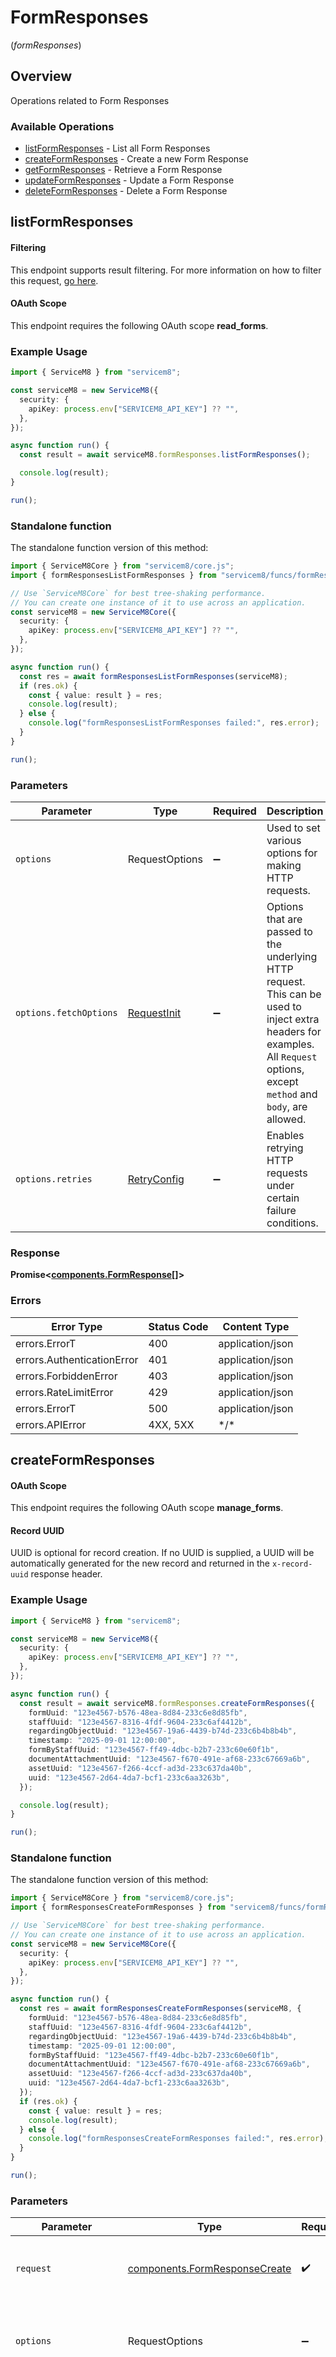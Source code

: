 # FormResponses
(*formResponses*)

## Overview

Operations related to Form Responses

### Available Operations

* [listFormResponses](#listformresponses) - List all Form Responses
* [createFormResponses](#createformresponses) - Create a new Form Response
* [getFormResponses](#getformresponses) - Retrieve a Form Response
* [updateFormResponses](#updateformresponses) - Update a Form Response
* [deleteFormResponses](#deleteformresponses) - Delete a Form Response

## listFormResponses


			
#### Filtering
This endpoint supports result filtering. For more information on how to filter this request, [go here](/docs/filtering).
			
			
#### OAuth Scope
This endpoint requires the following OAuth scope **read_forms**.

			

### Example Usage

<!-- UsageSnippet language="typescript" operationID="listFormResponses" method="get" path="/formresponse.json" -->
```typescript
import { ServiceM8 } from "servicem8";

const serviceM8 = new ServiceM8({
  security: {
    apiKey: process.env["SERVICEM8_API_KEY"] ?? "",
  },
});

async function run() {
  const result = await serviceM8.formResponses.listFormResponses();

  console.log(result);
}

run();
```

### Standalone function

The standalone function version of this method:

```typescript
import { ServiceM8Core } from "servicem8/core.js";
import { formResponsesListFormResponses } from "servicem8/funcs/formResponsesListFormResponses.js";

// Use `ServiceM8Core` for best tree-shaking performance.
// You can create one instance of it to use across an application.
const serviceM8 = new ServiceM8Core({
  security: {
    apiKey: process.env["SERVICEM8_API_KEY"] ?? "",
  },
});

async function run() {
  const res = await formResponsesListFormResponses(serviceM8);
  if (res.ok) {
    const { value: result } = res;
    console.log(result);
  } else {
    console.log("formResponsesListFormResponses failed:", res.error);
  }
}

run();
```

### Parameters

| Parameter                                                                                                                                                                      | Type                                                                                                                                                                           | Required                                                                                                                                                                       | Description                                                                                                                                                                    |
| ------------------------------------------------------------------------------------------------------------------------------------------------------------------------------ | ------------------------------------------------------------------------------------------------------------------------------------------------------------------------------ | ------------------------------------------------------------------------------------------------------------------------------------------------------------------------------ | ------------------------------------------------------------------------------------------------------------------------------------------------------------------------------ |
| `options`                                                                                                                                                                      | RequestOptions                                                                                                                                                                 | :heavy_minus_sign:                                                                                                                                                             | Used to set various options for making HTTP requests.                                                                                                                          |
| `options.fetchOptions`                                                                                                                                                         | [RequestInit](https://developer.mozilla.org/en-US/docs/Web/API/Request/Request#options)                                                                                        | :heavy_minus_sign:                                                                                                                                                             | Options that are passed to the underlying HTTP request. This can be used to inject extra headers for examples. All `Request` options, except `method` and `body`, are allowed. |
| `options.retries`                                                                                                                                                              | [RetryConfig](../../lib/utils/retryconfig.md)                                                                                                                                  | :heavy_minus_sign:                                                                                                                                                             | Enables retrying HTTP requests under certain failure conditions.                                                                                                               |

### Response

**Promise\<[components.FormResponse[]](../../models/.md)\>**

### Errors

| Error Type                 | Status Code                | Content Type               |
| -------------------------- | -------------------------- | -------------------------- |
| errors.ErrorT              | 400                        | application/json           |
| errors.AuthenticationError | 401                        | application/json           |
| errors.ForbiddenError      | 403                        | application/json           |
| errors.RateLimitError      | 429                        | application/json           |
| errors.ErrorT              | 500                        | application/json           |
| errors.APIError            | 4XX, 5XX                   | \*/\*                      |

## createFormResponses


			
#### OAuth Scope
This endpoint requires the following OAuth scope **manage_forms**.

			
			
#### Record UUID
UUID is optional for record creation. If no UUID is supplied, a UUID will be automatically generated for the new record and returned in the `x-record-uuid` response header.

			

### Example Usage

<!-- UsageSnippet language="typescript" operationID="createFormResponses" method="post" path="/formresponse.json" -->
```typescript
import { ServiceM8 } from "servicem8";

const serviceM8 = new ServiceM8({
  security: {
    apiKey: process.env["SERVICEM8_API_KEY"] ?? "",
  },
});

async function run() {
  const result = await serviceM8.formResponses.createFormResponses({
    formUuid: "123e4567-b576-48ea-8d84-233c6e8d85fb",
    staffUuid: "123e4567-8316-4fdf-9604-233c6af4412b",
    regardingObjectUuid: "123e4567-19a6-4439-b74d-233c6b4b8b4b",
    timestamp: "2025-09-01 12:00:00",
    formByStaffUuid: "123e4567-ff49-4dbc-b2b7-233c60e60f1b",
    documentAttachmentUuid: "123e4567-f670-491e-af68-233c67669a6b",
    assetUuid: "123e4567-f266-4ccf-ad3d-233c637da40b",
    uuid: "123e4567-2d64-4da7-bcf1-233c6aa3263b",
  });

  console.log(result);
}

run();
```

### Standalone function

The standalone function version of this method:

```typescript
import { ServiceM8Core } from "servicem8/core.js";
import { formResponsesCreateFormResponses } from "servicem8/funcs/formResponsesCreateFormResponses.js";

// Use `ServiceM8Core` for best tree-shaking performance.
// You can create one instance of it to use across an application.
const serviceM8 = new ServiceM8Core({
  security: {
    apiKey: process.env["SERVICEM8_API_KEY"] ?? "",
  },
});

async function run() {
  const res = await formResponsesCreateFormResponses(serviceM8, {
    formUuid: "123e4567-b576-48ea-8d84-233c6e8d85fb",
    staffUuid: "123e4567-8316-4fdf-9604-233c6af4412b",
    regardingObjectUuid: "123e4567-19a6-4439-b74d-233c6b4b8b4b",
    timestamp: "2025-09-01 12:00:00",
    formByStaffUuid: "123e4567-ff49-4dbc-b2b7-233c60e60f1b",
    documentAttachmentUuid: "123e4567-f670-491e-af68-233c67669a6b",
    assetUuid: "123e4567-f266-4ccf-ad3d-233c637da40b",
    uuid: "123e4567-2d64-4da7-bcf1-233c6aa3263b",
  });
  if (res.ok) {
    const { value: result } = res;
    console.log(result);
  } else {
    console.log("formResponsesCreateFormResponses failed:", res.error);
  }
}

run();
```

### Parameters

| Parameter                                                                                                                                                                      | Type                                                                                                                                                                           | Required                                                                                                                                                                       | Description                                                                                                                                                                    |
| ------------------------------------------------------------------------------------------------------------------------------------------------------------------------------ | ------------------------------------------------------------------------------------------------------------------------------------------------------------------------------ | ------------------------------------------------------------------------------------------------------------------------------------------------------------------------------ | ------------------------------------------------------------------------------------------------------------------------------------------------------------------------------ |
| `request`                                                                                                                                                                      | [components.FormResponseCreate](../../models/components/formresponsecreate.md)                                                                                                 | :heavy_check_mark:                                                                                                                                                             | The request object to use for the request.                                                                                                                                     |
| `options`                                                                                                                                                                      | RequestOptions                                                                                                                                                                 | :heavy_minus_sign:                                                                                                                                                             | Used to set various options for making HTTP requests.                                                                                                                          |
| `options.fetchOptions`                                                                                                                                                         | [RequestInit](https://developer.mozilla.org/en-US/docs/Web/API/Request/Request#options)                                                                                        | :heavy_minus_sign:                                                                                                                                                             | Options that are passed to the underlying HTTP request. This can be used to inject extra headers for examples. All `Request` options, except `method` and `body`, are allowed. |
| `options.retries`                                                                                                                                                              | [RetryConfig](../../lib/utils/retryconfig.md)                                                                                                                                  | :heavy_minus_sign:                                                                                                                                                             | Enables retrying HTTP requests under certain failure conditions.                                                                                                               |

### Response

**Promise\<[operations.CreateFormResponsesResponse](../../models/operations/createformresponsesresponse.md)\>**

### Errors

| Error Type                 | Status Code                | Content Type               |
| -------------------------- | -------------------------- | -------------------------- |
| errors.ErrorT              | 400                        | application/json           |
| errors.AuthenticationError | 401                        | application/json           |
| errors.ForbiddenError      | 403                        | application/json           |
| errors.RateLimitError      | 429                        | application/json           |
| errors.ErrorT              | 500                        | application/json           |
| errors.APIError            | 4XX, 5XX                   | \*/\*                      |

## getFormResponses


			
#### OAuth Scope
This endpoint requires the following OAuth scope **read_forms**.

			

### Example Usage

<!-- UsageSnippet language="typescript" operationID="getFormResponses" method="get" path="/formresponse/{uuid}.json" -->
```typescript
import { ServiceM8 } from "servicem8";

const serviceM8 = new ServiceM8({
  security: {
    apiKey: process.env["SERVICEM8_API_KEY"] ?? "",
  },
});

async function run() {
  const result = await serviceM8.formResponses.getFormResponses({
    uuid: "63cee341-62a5-4e5b-9f51-caacc962fe3f",
  });

  console.log(result);
}

run();
```

### Standalone function

The standalone function version of this method:

```typescript
import { ServiceM8Core } from "servicem8/core.js";
import { formResponsesGetFormResponses } from "servicem8/funcs/formResponsesGetFormResponses.js";

// Use `ServiceM8Core` for best tree-shaking performance.
// You can create one instance of it to use across an application.
const serviceM8 = new ServiceM8Core({
  security: {
    apiKey: process.env["SERVICEM8_API_KEY"] ?? "",
  },
});

async function run() {
  const res = await formResponsesGetFormResponses(serviceM8, {
    uuid: "63cee341-62a5-4e5b-9f51-caacc962fe3f",
  });
  if (res.ok) {
    const { value: result } = res;
    console.log(result);
  } else {
    console.log("formResponsesGetFormResponses failed:", res.error);
  }
}

run();
```

### Parameters

| Parameter                                                                                                                                                                      | Type                                                                                                                                                                           | Required                                                                                                                                                                       | Description                                                                                                                                                                    |
| ------------------------------------------------------------------------------------------------------------------------------------------------------------------------------ | ------------------------------------------------------------------------------------------------------------------------------------------------------------------------------ | ------------------------------------------------------------------------------------------------------------------------------------------------------------------------------ | ------------------------------------------------------------------------------------------------------------------------------------------------------------------------------ |
| `request`                                                                                                                                                                      | [operations.GetFormResponsesRequest](../../models/operations/getformresponsesrequest.md)                                                                                       | :heavy_check_mark:                                                                                                                                                             | The request object to use for the request.                                                                                                                                     |
| `options`                                                                                                                                                                      | RequestOptions                                                                                                                                                                 | :heavy_minus_sign:                                                                                                                                                             | Used to set various options for making HTTP requests.                                                                                                                          |
| `options.fetchOptions`                                                                                                                                                         | [RequestInit](https://developer.mozilla.org/en-US/docs/Web/API/Request/Request#options)                                                                                        | :heavy_minus_sign:                                                                                                                                                             | Options that are passed to the underlying HTTP request. This can be used to inject extra headers for examples. All `Request` options, except `method` and `body`, are allowed. |
| `options.retries`                                                                                                                                                              | [RetryConfig](../../lib/utils/retryconfig.md)                                                                                                                                  | :heavy_minus_sign:                                                                                                                                                             | Enables retrying HTTP requests under certain failure conditions.                                                                                                               |

### Response

**Promise\<[components.FormResponse](../../models/components/formresponse.md)\>**

### Errors

| Error Type                 | Status Code                | Content Type               |
| -------------------------- | -------------------------- | -------------------------- |
| errors.ErrorT              | 400                        | application/json           |
| errors.AuthenticationError | 401                        | application/json           |
| errors.ForbiddenError      | 403                        | application/json           |
| errors.NotFoundError       | 404                        | application/json           |
| errors.RateLimitError      | 429                        | application/json           |
| errors.ErrorT              | 500                        | application/json           |
| errors.APIError            | 4XX, 5XX                   | \*/\*                      |

## updateFormResponses


			
#### OAuth Scope
This endpoint requires the following OAuth scope **manage_forms**.

			

### Example Usage

<!-- UsageSnippet language="typescript" operationID="updateFormResponses" method="post" path="/formresponse/{uuid}.json" -->
```typescript
import { ServiceM8 } from "servicem8";

const serviceM8 = new ServiceM8({
  security: {
    apiKey: process.env["SERVICEM8_API_KEY"] ?? "",
  },
});

async function run() {
  const result = await serviceM8.formResponses.updateFormResponses({
    uuid: "5f593a3c-772d-4259-856d-86a8df7ae53d",
    formResponseCreate: {
      formUuid: "123e4567-b576-48ea-8d84-233c6e8d85fb",
      staffUuid: "123e4567-8316-4fdf-9604-233c6af4412b",
      regardingObjectUuid: "123e4567-19a6-4439-b74d-233c6b4b8b4b",
      timestamp: "2025-09-01 12:00:00",
      formByStaffUuid: "123e4567-ff49-4dbc-b2b7-233c60e60f1b",
      documentAttachmentUuid: "123e4567-f670-491e-af68-233c67669a6b",
      assetUuid: "123e4567-f266-4ccf-ad3d-233c637da40b",
      uuid: "123e4567-2d64-4da7-bcf1-233c6aa3263b",
    },
  });

  console.log(result);
}

run();
```

### Standalone function

The standalone function version of this method:

```typescript
import { ServiceM8Core } from "servicem8/core.js";
import { formResponsesUpdateFormResponses } from "servicem8/funcs/formResponsesUpdateFormResponses.js";

// Use `ServiceM8Core` for best tree-shaking performance.
// You can create one instance of it to use across an application.
const serviceM8 = new ServiceM8Core({
  security: {
    apiKey: process.env["SERVICEM8_API_KEY"] ?? "",
  },
});

async function run() {
  const res = await formResponsesUpdateFormResponses(serviceM8, {
    uuid: "5f593a3c-772d-4259-856d-86a8df7ae53d",
    formResponseCreate: {
      formUuid: "123e4567-b576-48ea-8d84-233c6e8d85fb",
      staffUuid: "123e4567-8316-4fdf-9604-233c6af4412b",
      regardingObjectUuid: "123e4567-19a6-4439-b74d-233c6b4b8b4b",
      timestamp: "2025-09-01 12:00:00",
      formByStaffUuid: "123e4567-ff49-4dbc-b2b7-233c60e60f1b",
      documentAttachmentUuid: "123e4567-f670-491e-af68-233c67669a6b",
      assetUuid: "123e4567-f266-4ccf-ad3d-233c637da40b",
      uuid: "123e4567-2d64-4da7-bcf1-233c6aa3263b",
    },
  });
  if (res.ok) {
    const { value: result } = res;
    console.log(result);
  } else {
    console.log("formResponsesUpdateFormResponses failed:", res.error);
  }
}

run();
```

### Parameters

| Parameter                                                                                                                                                                      | Type                                                                                                                                                                           | Required                                                                                                                                                                       | Description                                                                                                                                                                    |
| ------------------------------------------------------------------------------------------------------------------------------------------------------------------------------ | ------------------------------------------------------------------------------------------------------------------------------------------------------------------------------ | ------------------------------------------------------------------------------------------------------------------------------------------------------------------------------ | ------------------------------------------------------------------------------------------------------------------------------------------------------------------------------ |
| `request`                                                                                                                                                                      | [operations.UpdateFormResponsesRequest](../../models/operations/updateformresponsesrequest.md)                                                                                 | :heavy_check_mark:                                                                                                                                                             | The request object to use for the request.                                                                                                                                     |
| `options`                                                                                                                                                                      | RequestOptions                                                                                                                                                                 | :heavy_minus_sign:                                                                                                                                                             | Used to set various options for making HTTP requests.                                                                                                                          |
| `options.fetchOptions`                                                                                                                                                         | [RequestInit](https://developer.mozilla.org/en-US/docs/Web/API/Request/Request#options)                                                                                        | :heavy_minus_sign:                                                                                                                                                             | Options that are passed to the underlying HTTP request. This can be used to inject extra headers for examples. All `Request` options, except `method` and `body`, are allowed. |
| `options.retries`                                                                                                                                                              | [RetryConfig](../../lib/utils/retryconfig.md)                                                                                                                                  | :heavy_minus_sign:                                                                                                                                                             | Enables retrying HTTP requests under certain failure conditions.                                                                                                               |

### Response

**Promise\<[components.Result](../../models/components/result.md)\>**

### Errors

| Error Type                 | Status Code                | Content Type               |
| -------------------------- | -------------------------- | -------------------------- |
| errors.ErrorT              | 400                        | application/json           |
| errors.AuthenticationError | 401                        | application/json           |
| errors.ForbiddenError      | 403                        | application/json           |
| errors.NotFoundError       | 404                        | application/json           |
| errors.RateLimitError      | 429                        | application/json           |
| errors.ErrorT              | 500                        | application/json           |
| errors.APIError            | 4XX, 5XX                   | \*/\*                      |

## deleteFormResponses


			
In ServiceM8, deleting a record sets its `active` field to `0`. Inactive records are still accessible on the API, but are hidden in the UI. Inactive records can be restored by setting their `active` field to `1`.

			
			
#### OAuth Scope
This endpoint requires the following OAuth scope **manage_forms**.

			

### Example Usage

<!-- UsageSnippet language="typescript" operationID="deleteFormResponses" method="delete" path="/formresponse/{uuid}.json" -->
```typescript
import { ServiceM8 } from "servicem8";

const serviceM8 = new ServiceM8({
  security: {
    apiKey: process.env["SERVICEM8_API_KEY"] ?? "",
  },
});

async function run() {
  const result = await serviceM8.formResponses.deleteFormResponses({
    uuid: "e983658f-a3da-4850-8bb2-90c7866b30cf",
  });

  console.log(result);
}

run();
```

### Standalone function

The standalone function version of this method:

```typescript
import { ServiceM8Core } from "servicem8/core.js";
import { formResponsesDeleteFormResponses } from "servicem8/funcs/formResponsesDeleteFormResponses.js";

// Use `ServiceM8Core` for best tree-shaking performance.
// You can create one instance of it to use across an application.
const serviceM8 = new ServiceM8Core({
  security: {
    apiKey: process.env["SERVICEM8_API_KEY"] ?? "",
  },
});

async function run() {
  const res = await formResponsesDeleteFormResponses(serviceM8, {
    uuid: "e983658f-a3da-4850-8bb2-90c7866b30cf",
  });
  if (res.ok) {
    const { value: result } = res;
    console.log(result);
  } else {
    console.log("formResponsesDeleteFormResponses failed:", res.error);
  }
}

run();
```

### Parameters

| Parameter                                                                                                                                                                      | Type                                                                                                                                                                           | Required                                                                                                                                                                       | Description                                                                                                                                                                    |
| ------------------------------------------------------------------------------------------------------------------------------------------------------------------------------ | ------------------------------------------------------------------------------------------------------------------------------------------------------------------------------ | ------------------------------------------------------------------------------------------------------------------------------------------------------------------------------ | ------------------------------------------------------------------------------------------------------------------------------------------------------------------------------ |
| `request`                                                                                                                                                                      | [operations.DeleteFormResponsesRequest](../../models/operations/deleteformresponsesrequest.md)                                                                                 | :heavy_check_mark:                                                                                                                                                             | The request object to use for the request.                                                                                                                                     |
| `options`                                                                                                                                                                      | RequestOptions                                                                                                                                                                 | :heavy_minus_sign:                                                                                                                                                             | Used to set various options for making HTTP requests.                                                                                                                          |
| `options.fetchOptions`                                                                                                                                                         | [RequestInit](https://developer.mozilla.org/en-US/docs/Web/API/Request/Request#options)                                                                                        | :heavy_minus_sign:                                                                                                                                                             | Options that are passed to the underlying HTTP request. This can be used to inject extra headers for examples. All `Request` options, except `method` and `body`, are allowed. |
| `options.retries`                                                                                                                                                              | [RetryConfig](../../lib/utils/retryconfig.md)                                                                                                                                  | :heavy_minus_sign:                                                                                                                                                             | Enables retrying HTTP requests under certain failure conditions.                                                                                                               |

### Response

**Promise\<[components.Result](../../models/components/result.md)\>**

### Errors

| Error Type                 | Status Code                | Content Type               |
| -------------------------- | -------------------------- | -------------------------- |
| errors.ErrorT              | 400                        | application/json           |
| errors.AuthenticationError | 401                        | application/json           |
| errors.ForbiddenError      | 403                        | application/json           |
| errors.NotFoundError       | 404                        | application/json           |
| errors.RateLimitError      | 429                        | application/json           |
| errors.ErrorT              | 500                        | application/json           |
| errors.APIError            | 4XX, 5XX                   | \*/\*                      |